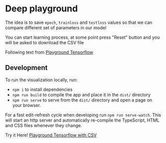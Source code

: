 # Deep playground

The idea is to save `epoch`, `trainloss` and `testloss` values so that we can compare different set of parameters in our model

You can start learning process, at some point press "Reset" button and you will be asked to download the CSV file

Following text from [Playground Tensorflow](https://github.com/tensorflow/playground "Playground Tensorflow")
## Development

To run the visualization locally, run:
- `npm i` to install dependencies
- `npm run build` to compile the app and place it in the `dist/` directory
- `npm run serve` to serve from the `dist/` directory and open a page on your browser.

For a fast edit-refresh cycle when developing run `npm run serve-watch`.
This will start an http server and automatically re-compile the TypeScript,
HTML and CSS files whenever they change.

Try it Here!
[Playground Tensorflow with CSV](https://playgroundanalysis.netlify.app/ "Playground Tensorflow with CSV file")
